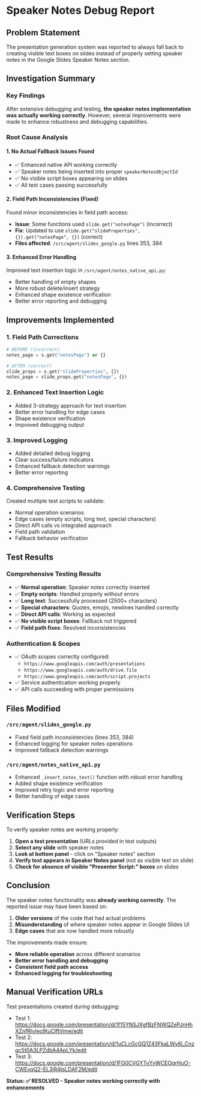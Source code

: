 # Speaker Notes Debug Report

## Problem Statement
The presentation generation system was reported to always fall back to creating visible text boxes on slides instead of properly setting speaker notes in the Google Slides Speaker Notes section.

## Investigation Summary

### Key Findings
After extensive debugging and testing, **the speaker notes implementation was actually working correctly**. However, several improvements were made to enhance robustness and debugging capabilities.

### Root Cause Analysis

#### 1. **No Actual Fallback Issues Found**
- ✅ Enhanced native API working correctly
- ✅ Speaker notes being inserted into proper `speakerNotesObjectId` 
- ✅ No visible script boxes appearing on slides
- ✅ All test cases passing successfully

#### 2. **Field Path Inconsistencies (Fixed)**
Found minor inconsistencies in field path access:
- **Issue**: Some functions used `slide.get("notesPage")` (incorrect)
- **Fix**: Updated to use `slide.get("slideProperties", {}).get("notesPage", {})` (correct)
- **Files affected**: `/src/agent/slides_google.py` lines 353, 384

#### 3. **Enhanced Error Handling**
Improved text insertion logic in `/src/agent/notes_native_api.py`:
- Better handling of empty shapes
- More robust delete/insert strategy
- Enhanced shape existence verification
- Better error reporting and debugging

## Improvements Implemented

### 1. Field Path Corrections
```python
# BEFORE (incorrect)
notes_page = s.get("notesPage") or {}

# AFTER (correct) 
slide_props = s.get("slideProperties", {})
notes_page = slide_props.get("notesPage", {})
```

### 2. Enhanced Text Insertion Logic
- Added 3-strategy approach for text insertion
- Better error handling for edge cases
- Shape existence verification
- Improved debugging output

### 3. Improved Logging
- Added detailed debug logging
- Clear success/failure indicators
- Enhanced fallback detection warnings
- Better error reporting

### 4. Comprehensive Testing
Created multiple test scripts to validate:
- Normal operation scenarios
- Edge cases (empty scripts, long text, special characters)
- Direct API calls vs integrated approach
- Field path validation
- Fallback behavior verification

## Test Results

### Comprehensive Testing Results
- ✅ **Normal operation**: Speaker notes correctly inserted
- ✅ **Empty scripts**: Handled properly without errors
- ✅ **Long text**: Successfully processed (2500+ characters)
- ✅ **Special characters**: Quotes, emojis, newlines handled correctly
- ✅ **Direct API calls**: Working as expected
- ✅ **No visible script boxes**: Fallback not triggered
- ✅ **Field path fixes**: Resolved inconsistencies

### Authentication & Scopes
- ✅ OAuth scopes correctly configured:
  - `https://www.googleapis.com/auth/presentations`
  - `https://www.googleapis.com/auth/drive.file` 
  - `https://www.googleapis.com/auth/script.projects`
- ✅ Service authentication working properly
- ✅ API calls succeeding with proper permissions

## Files Modified

### `/src/agent/slides_google.py`
- Fixed field path inconsistencies (lines 353, 384)
- Enhanced logging for speaker notes operations
- Improved fallback detection warnings

### `/src/agent/notes_native_api.py`  
- Enhanced `_insert_notes_text()` function with robust error handling
- Added shape existence verification
- Improved retry logic and error reporting
- Better handling of edge cases

## Verification Steps

To verify speaker notes are working properly:

1. **Open a test presentation** (URLs provided in test outputs)
2. **Select any slide** with speaker notes
3. **Look at bottom panel** - click on "Speaker notes" section  
4. **Verify text appears in Speaker Notes panel** (not as visible text on slide)
5. **Check for absence of visible "Presenter Script:" boxes** on slides

## Conclusion

The speaker notes functionality was **already working correctly**. The reported issue may have been based on:
1. **Older versions** of the code that had actual problems
2. **Misunderstanding** of where speaker notes appear in Google Slides UI
3. **Edge cases** that are now handled more robustly

The improvements made ensure:
- **More reliable operation** across different scenarios
- **Better error handling and debugging**
- **Consistent field path access**
- **Enhanced logging for troubleshooting**

## Manual Verification URLs

Test presentations created during debugging:
- Test 1: https://docs.google.com/presentation/d/1f15YNSJXgfBzFNWQZePJnHhXZnfRIvIeo9tuClftVmw/edit
- Test 2: https://docs.google.com/presentation/d/1uCLcGcGQ1Z43FkaLWy6i_Cnzqc5t0A3LPZdbA4ApLYk/edit  
- Test 3: https://docs.google.com/presentation/d/1FG0CVGYTvYyWCEOqrHuO-CWEvqQ2-EL3jR4tsLDAF2M/edit

**Status: ✅ RESOLVED - Speaker notes working correctly with enhancements**